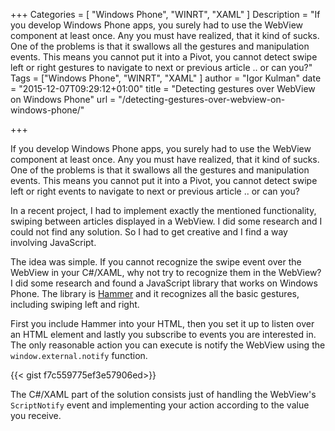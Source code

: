 +++
Categories = [ "Windows Phone", "WINRT", "XAML" ]
Description = "If you develop Windows Phone apps, you surely had to use the WebView component at least once. Any you must have realized, that it kind of sucks. One of the problems is that it swallows all the gestures and manipulation events. This means you cannot put it into a Pivot, you cannot detect swipe left or right gestures to navigate to next or previous article .. or can you?"
Tags = ["Windows Phone", "WINRT", "XAML" ]
author = "Igor Kulman"
date = "2015-12-07T09:29:12+01:00"
title = "Detecting gestures over WebView on Windows Phone"
url = "/detecting-gestures-over-webview-on-windows-phone/"

+++

If you develop Windows Phone apps, you surely had to use the WebView component at least once. Any you must have realized, that it kind of sucks. One of the problems is that it swallows all the gestures and manipulation events. This means you cannot put it into a Pivot, you cannot detect swipe left or right events to navigate to next or previous article .. or can you?

In a recent project, I had to implement exactly the mentioned functionality, swiping between articles displayed in a WebView. I did some research and I could not find any solution. So I had to get creative and I find a way involving JavaScript.

<!--more-->

The idea was simple. If you cannot recognize the swipe event over the WebView in your C#/XAML, why not try to recognize them in the WebView? I did some research and found a JavaScript library that works on Windows Phone. The library is [Hammer](https://hammerjs.github.io/) and it recognizes all the basic gestures, including swiping left and right.

First you include Hammer into your HTML, then you set it up to listen over an HTML element and lastly you subscribe to events you are interested in. The only reasonable action you can execute is notify the WebView using the `window.external.notify` function.

{{< gist f7c559775ef3e57906ed>}} 

The C#/XAML part of the solution consists just of handling the WebView's `ScriptNotify` event and implementing your action according to the value you receive.